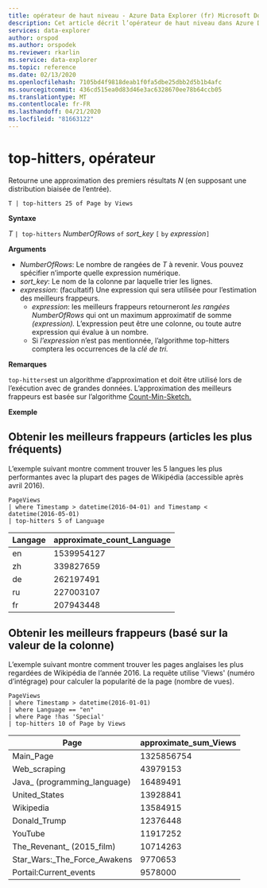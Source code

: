 ```yaml
---
title: opérateur de haut niveau - Azure Data Explorer (fr) Microsoft Docs
description: Cet article décrit l’opérateur de haut niveau dans Azure Data Explorer.
services: data-explorer
author: orspod
ms.author: orspodek
ms.reviewer: rkarlin
ms.service: data-explorer
ms.topic: reference
ms.date: 02/13/2020
ms.openlocfilehash: 7105bd4f9818deab1f0fa5dbe25dbb2d5b1b4afc
ms.sourcegitcommit: 436cd515ea0d83d46e3ac6328670ee78b64ccb05
ms.translationtype: MT
ms.contentlocale: fr-FR
ms.lasthandoff: 04/21/2020
ms.locfileid: "81663122"
---
```

# <a name="top-hitters-operator"></a>top-hitters, opérateur

Retourne une approximation des premiers résultats *N* (en supposant une distribution biaisée de l’entrée).

```kusto
T | top-hitters 25 of Page by Views 
```

**Syntaxe**

*T* `| top-hitters` *NumberOfRows* `of` *sort_key* `[` `by` *expression*`]`

**Arguments**

* *NumberOfRows*: Le nombre de rangées de *T* à revenir. Vous pouvez spécifier n’importe quelle expression numérique.
* *sort_key*: Le nom de la colonne par laquelle trier les lignes.
* *expression*: (facultatif) Une expression qui sera utilisée pour l’estimation des meilleurs frappeurs. 
    * *expression*: les meilleurs frappeurs retourneront *les rangées NumberOfRows* qui ont un maximum approximatif de somme *(expression).* L’expression peut être une colonne, ou toute autre expression qui évalue à un nombre. 
    *  Si *l’expression* n’est pas mentionnée, l’algorithme top-hitters comptera les occurrences de la *clé de tri.*  

**Remarques**

`top-hitters`est un algorithme d’approximation et doit être utilisé lors de l’exécution avec de grandes données. L’approximation des meilleurs frappeurs est basée sur l’algorithme [Count-Min-Sketch.](https://en.wikipedia.org/wiki/Count%E2%80%93min_sketch)  

**Exemple**

## <a name="getting-top-hitters-most-frequent-items"></a>Obtenir les meilleurs frappeurs (articles les plus fréquents) 

L’exemple suivant montre comment trouver les 5 langues les plus performantes avec la plupart des pages de Wikipédia (accessible après avril 2016). 

```kusto
PageViews
| where Timestamp > datetime(2016-04-01) and Timestamp < datetime(2016-05-01) 
| top-hitters 5 of Language 
```

|Langage|approximate_count_Language|
|---|---|
|en|1539954127|
|zh|339827659|
|de|262197491|
|ru|227003107|
|fr|207943448|

## <a name="getting-top-hitters-based-on-column-value-"></a>Obtenir les meilleurs frappeurs (basé sur la valeur de la colonne)

L’exemple suivant montre comment trouver les pages anglaises les plus regardées de Wikipédia de l’année 2016. La requête utilise 'Views' (numéro d’intégrage) pour calculer la popularité de la page (nombre de vues). 

```kusto
PageViews
| where Timestamp > datetime(2016-01-01)
| where Language == "en"
| where Page !has 'Special'
| top-hitters 10 of Page by Views
```

|Page|approximate_sum_Views|
|---|---|
|Main_Page|1325856754|
|Web_scraping|43979153|
|Java_ (programming_language)|16489491|
|United_States|13928841|
|Wikipedia|13584915|
|Donald_Trump|12376448|
|YouTube|11917252|
|The_Revenant_ (2015_film)|10714263|
|Star_Wars:_The_Force_Awakens|9770653|
|Portail:Current_events|9578000|